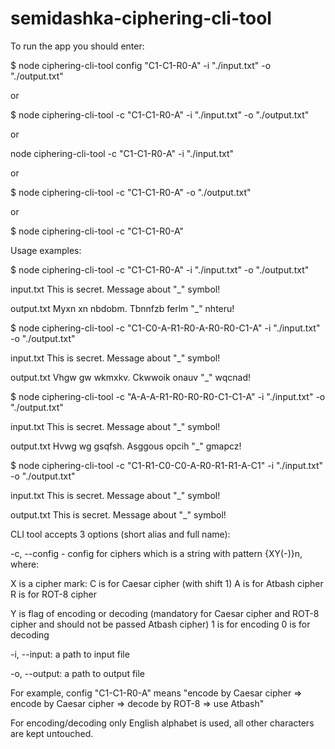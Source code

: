 # semidashka-ciphering-cli-tool
To run the app you should enter:

$ node ciphering-cli-tool config "C1-C1-R0-A" -i "./input.txt" -o "./output.txt"

or

$ node ciphering-cli-tool -c "C1-C1-R0-A" -i "./input.txt" -o "./output.txt"

or 

node ciphering-cli-tool -c "C1-C1-R0-A" -i "./input.txt"

or 

$ node ciphering-cli-tool -c "C1-C1-R0-A" -o "./output.txt"

or

$ node ciphering-cli-tool -c "C1-C1-R0-A" 



Usage examples:

$ node ciphering-cli-tool -c "C1-C1-R0-A" -i "./input.txt" -o "./output.txt"

input.txt This is secret. Message about "_" symbol!

output.txt Myxn xn nbdobm. Tbnnfzb ferlm "_" nhteru!


$ node ciphering-cli-tool -c "C1-C0-A-R1-R0-A-R0-R0-C1-A" -i "./input.txt" -o "./output.txt"

input.txt This is secret. Message about "_" symbol!

output.txt Vhgw gw wkmxkv. Ckwwoik onauv "_" wqcnad!


$ node ciphering-cli-tool -c "A-A-A-R1-R0-R0-R0-C1-C1-A" -i "./input.txt" -o "./output.txt"

input.txt This is secret. Message about "_" symbol!

output.txt Hvwg wg gsqfsh. Asggous opcih "_" gmapcz!


$ node ciphering-cli-tool -c "C1-R1-C0-C0-A-R0-R1-R1-A-C1" -i "./input.txt" -o "./output.txt"

input.txt This is secret. Message about "_" symbol!

output.txt This is secret. Message about "_" symbol!


CLI tool accepts 3 options (short alias and full name):

-c, --config  - config for ciphers which is a string with pattern {XY(-)}n, where:
  
  X is a cipher mark:
    C is for Caesar cipher (with shift 1)
    A is for Atbash cipher
    R is for ROT-8 cipher

  Y is flag of encoding or decoding (mandatory for Caesar cipher and ROT-8 cipher and should not be passed Atbash cipher)
    1 is for encoding
    0 is for decoding

  -i, --input: a path to input file

  -o, --output: a path to output file
  
For example, config "C1-C1-R0-A" means "encode by Caesar cipher => encode by Caesar cipher => decode by ROT-8 => use Atbash"

For encoding/decoding only English alphabet is used, all other characters are kept untouched.


